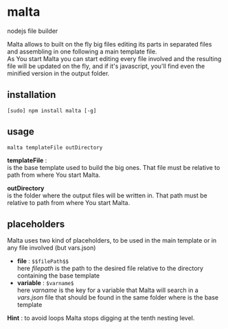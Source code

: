 malta
=====

nodejs file builder

Malta allows to built on the fly big files editing its parts in separated files and assembling in one following a main template file.  
As You start Malta you can start editing every file involved and the resulting file will be updated on the fly, and if it's javascript,
 you'll find even the minified version in the output folder.

installation
------------
`[sudo] npm install malta [-g]`  


usage
-----
`malta templateFile outDirectory`  

**templateFile** :  
is the base template used to build the big ones. That file must be relative to path from where You start Malta.  
  
**outDirectory**  
is the folder where the output files will be written in. That path must be relative to path from where You start Malta.  


placeholders
------------
Malta uses two kind of placeholders, to be used in the main template or in any file involved (but vars.json)
- **file** : `$$filePath$$`  
  here _filepath_ is the path to the desired file relative to the directory containing the base template
- **variable** : `$varname$`  
  here _varname_ is the key for a variable that Malta will search in a _vars.json_ file that should be found in the same folder where is the base template  

**Hint** : to avoid loops Malta stops digging at the tenth nesting level.